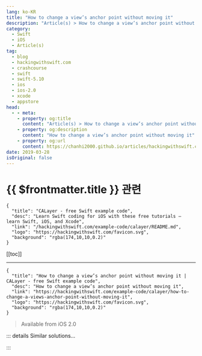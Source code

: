 ```yaml
---
lang: ko-KR
title: "How to change a view’s anchor point without moving it"
description: "Article(s) > How to change a view’s anchor point without moving it"
category:
  - Swift
  - iOS
  - Article(s)
tag: 
  - blog
  - hackingwithswift.com
  - crashcourse
  - swift
  - swift-5.10
  - ios
  - ios-2.0
  - xcode
  - appstore
head:
  - - meta:
    - property: og:title
      content: "Article(s) > How to change a view’s anchor point without moving it"
    - property: og:description
      content: "How to change a view’s anchor point without moving it"
    - property: og:url
      content: https://chanhi2000.github.io/articles/hackingwithswift.com/example-code/calayer/how-to-change-a-views-anchor-point-without-moving-it.html
date: 2019-03-28
isOriginal: false
---
```


# {{ $frontmatter.title }} 관련

```component VPCard
{
  "title": "CALayer - free Swift example code",
  "desc": "Learn Swift coding for iOS with these free tutorials – learn Swift, iOS, and Xcode",
  "link": "/hackingwithswift.com/example-code/calayer/README.md",
  "logo": "https://hackingwithswift.com/favicon.svg",
  "background": "rgba(174,10,10,0.2)"
}
```

[[toc]]

---

```component VPCard
{
  "title": "How to change a view’s anchor point without moving it | CALayer - free Swift example code",
  "desc": "How to change a view’s anchor point without moving it",
  "link": "https://hackingwithswift.com/example-code/calayer/how-to-change-a-views-anchor-point-without-moving-it",
  "logo": "https://hackingwithswift.com/favicon.svg",
  "background": "rgba(174,10,10,0.2)"
}
```

> Available from iOS 2.0

<!-- TODO: 작성 -->

<!-- 
Every `UIView` has an anchor point, which is the point around which animations take place. Usually this is the center of the view – X:0.5 Y:0.5 – which means if you rotate a view it will spin around its center.

If you wanted the view to rotate around its top corner, as if someone had driven a nail into that point and you were spinning the view around that corner rather than the center, you can change the anchor point using the `layer.anchorPoint` property.

However, there’s a problem: changing the anchor point also changes the point where the view’s position is calculated, which means changing the anchor point also moves the view’s position.

So, if you want to change a view’s anchor point *without* moving it, here’s a little extension to do just that:

```swift
extension UIView {
    func setAnchorPoint(_ point: CGPoint) {
        var newPoint = CGPoint(x: bounds.size.width * point.x, y: bounds.size.height * point.y)
        var oldPoint = CGPoint(x: bounds.size.width * layer.anchorPoint.x, y: bounds.size.height * layer.anchorPoint.y);

        newPoint = newPoint.applying(transform)
        oldPoint = oldPoint.applying(transform)

        var position = layer.position

        position.x -= oldPoint.x
        position.x += newPoint.x

        position.y -= oldPoint.y
        position.y += newPoint.y

        layer.position = position
        layer.anchorPoint = point
    }
}
```

If you want to see that in action, here’s some code to create a blue `UIView` then animate it rotating around its top-left corner:

```swift
let box = UIView(frame: CGRect(x: 50, y: 50, width: 256, height: 256))
box.backgroundColor = .blue
view.addSubview(box)

box.setAnchorPoint(CGPoint(x: 0, y: 0))

UIView.animate(withDuration: 3) {
    box.transform = CGAffineTransform(rotationAngle: .pi)
}
```

-->

::: details Similar solutions…

<!--
/quick-start/swiftui/how-to-detect-whether-a-scrollview-is-currently-moving-or-is-idle">How to detect whether a scrollview is currently moving or is idle 
/example-code/language/how-to-add-a-custom-initializer-to-a-struct-without-losing-its-memberwise-initializer">How to add a custom initializer to a struct without losing its memberwise initializer 
/quick-start/swiftui/swiftui-tips-and-tricks">SwiftUI tips and tricks 
/example-code/strings/how-to-specify-floating-point-precision-in-a-string">How to specify floating-point precision in a string 
/example-code/core-graphics/how-to-calculate-the-point-where-two-lines-intersect">How to calculate the point where two lines intersect</a>
-->

:::

